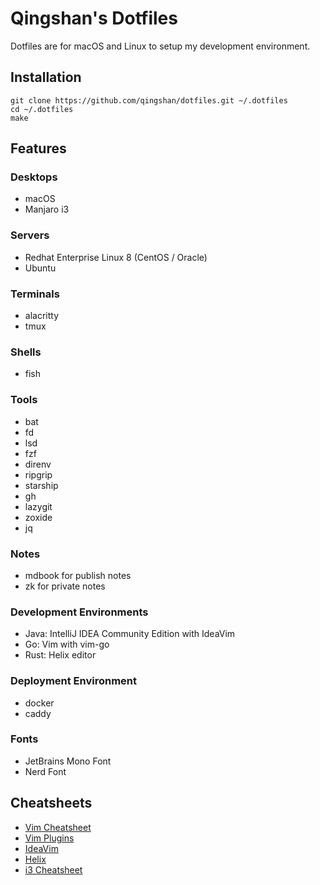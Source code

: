 # Qingshan's Dotfiles

Dotfiles are for macOS and Linux to setup my development environment.

## Installation

```shell
git clone https://github.com/qingshan/dotfiles.git ~/.dotfiles
cd ~/.dotfiles
make
```

## Features

### Desktops

- macOS
- Manjaro i3

### Servers

- Redhat Enterprise Linux 8 (CentOS / Oracle)
- Ubuntu

### Terminals

- alacritty
- tmux

### Shells

- fish

### Tools

- bat
- fd
- lsd
- fzf
- direnv
- ripgrip
- starship
- gh
- lazygit
- zoxide
- jq

### Notes

- mdbook for publish notes
- zk for private notes

### Development Environments

- Java: IntelliJ IDEA Community Edition with IdeaVim
- Go: Vim with vim-go
- Rust: Helix editor

### Deployment Environment

- docker
- caddy

### Fonts

- JetBrains Mono Font
- Nerd Font

## Cheatsheets

- [Vim Cheatsheet](docs/vim_cheatsheet.md)
- [Vim Plugins](docs/vim_plugins.md)
- [IdeaVim](docs/ideavim.md)
- [Helix](docs/helix.md)
- [i3 Cheatsheet](docs/i3_cheatsheet.md)
